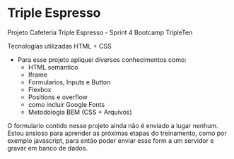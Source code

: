 # Triple Espresso

Projeto Cafeteria Triple Espresso - Sprint 4 Bootcamp TripleTen

Tecnologias utilizadas HTML + CSS
  - Para esse projeto apliquei diversos conhecimentos como:
    - HTML semantico
    - Iframe
    - Formularios, Inputs e Button
    - Flexbox
    - Positions e overflow
    - como incluir Google Fonts
    - Metodologia BEM (CSS + Arquivos)
  
O formulario contido nesse projeto ainda não é enviado a lugar nenhum. Estou ansioso para aprender as próximas etapas do treinamento, como por exemplo javascript, para então poder enviar esse form a um servidor e gravar em banco de dados.

